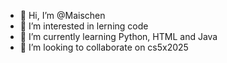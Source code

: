 - 👋 Hi, I’m @Maischen
- 👀 I’m interested in lerning code
- 🌱 I’m currently learning Python, HTML and Java
- 💞️ I’m looking to collaborate on cs5x2025
<!---
Maischen/Maischen is a ✨ special ✨ repository because its `README.md` (this file) appears on your GitHub profile.
You can click the Preview link to take a look at your changes.
--->
